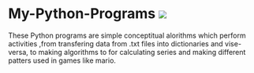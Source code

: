 # My-Python-Programs <a href="https://www.python.org" target="_blank"> <img src="https://img.icons8.com/color/48/000000/python.png"/> </a> 

These Python programs are simple conceptitual alorithms which perform activities ,from transfering data from .txt files into dictionaries and vise-versa, to making algorithms to for calculating series and making different patters used in games like mario.
